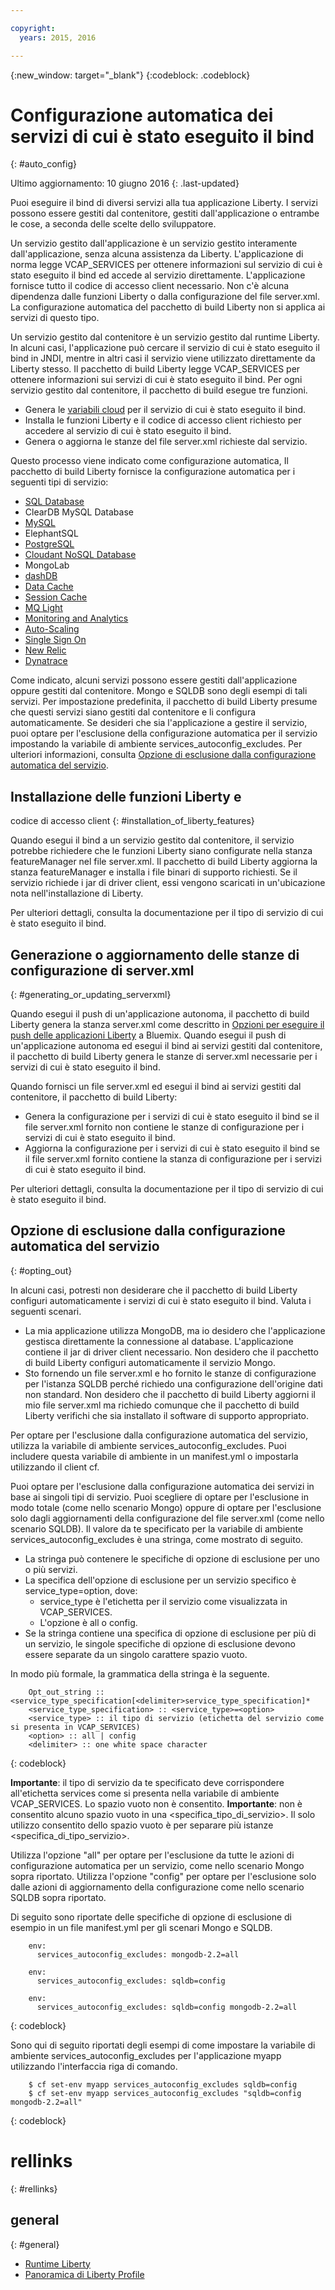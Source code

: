 ```yaml
---

copyright:
  years: 2015, 2016

---
```


{:new_window: target="_blank"}
{:codeblock: .codeblock}


# Configurazione automatica dei servizi di cui è stato eseguito il bind
{: #auto_config}

Ultimo aggiornamento: 10 giugno 2016
{: .last-updated}

Puoi eseguire il bind di diversi servizi alla tua applicazione Liberty. I servizi possono essere gestiti dal contenitore, gestiti dall'applicazione o entrambe le cose, a seconda delle scelte
dello sviluppatore.

Un servizio gestito dall'applicazione è un servizio gestito interamente dall'applicazione,
senza alcuna assistenza da Liberty. L'applicazione di norma legge
VCAP_SERVICES per ottenere informazioni sul servizio di cui è stato eseguito il bind ed accede al servizio
direttamente. L'applicazione fornisce tutto il codice di accesso client necessario. Non c'è alcuna dipendenza dalle funzioni Liberty o dalla configurazione del file server.xml. La configurazione automatica del pacchetto di build Liberty non si applica ai servizi di
questo tipo.

Un servizio gestito dal contenitore è un servizio gestito dal runtime Liberty. In alcuni casi, l'applicazione può cercare il servizio di cui è stato eseguito il bind in JNDI, mentre in altri casi il servizio viene utilizzato direttamente da Liberty stesso. Il pacchetto di build Liberty legge VCAP_SERVICES per ottenere
informazioni sui servizi di cui è stato eseguito il bind. Per ogni servizio gestito dal contenitore, il pacchetto di build esegue tre funzioni.

* Genera le [variabili cloud](optionsForPushing.html#accessing_info_of_bound_services) per il servizio di cui è stato eseguito il bind.
* Installa le funzioni Liberty e il codice di accesso client richiesto per accedere al servizio di cui è stato eseguito il bind.
* Genera o aggiorna le stanze del file server.xml richieste dal servizio.

Questo processo viene indicato come configurazione automatica,
Il pacchetto di build Liberty fornisce la configurazione automatica per i seguenti tipi di servizio:

* [SQL Database](../../services/SQLDB/index.html#SQLDB)
* ClearDB MySQL Database
* [MySQL](../../services/MySQL/index.html#MySQL)
* ElephantSQL
* [PostgreSQL](../../services/PostgreSQL/index.html#PostgreSQL)
* [Cloudant NoSQL Database](../../services/Cloudant/index.html#Cloudant)
* MongoLab
* [dashDB](../../services/dashDB/index.html#dashDB)
* [Data Cache](../../services/DataCache/index.html#data_cache)
* [Session Cache](../../services/SessionCache/index.html#session_cache)
* [MQ Light](../../services/MQLight/index.html#mqlight010)
* [Monitoring and Analytics](../..//services/monana/index.html#gettingstartedtemplate)
* [Auto-Scaling](../../services/Auto-Scaling/index.html#autoscaling)
* [Single Sign On](../../services/SingleSignOn/index.html#sso_gettingstarted)
* [New Relic](newRelic.html)
* [Dynatrace](dynatrace.html)

Come indicato, alcuni servizi possono essere gestiti dall'applicazione oppure gestiti dal
contenitore. Mongo e SQLDB sono degli esempi di tali servizi. Per impostazione predefinita,
il pacchetto di build Liberty presume che questi servizi siano gestiti dal contenitore e li configura
automaticamente. Se desideri che sia l'applicazione a gestire il servizio, puoi optare per l'esclusione della configurazione automatica per il servizio impostando la variabile di ambiente services_autoconfig_excludes. Per ulteriori informazioni, consulta [Opzione di esclusione dalla configurazione automatica del servizio](autoConfig.html#opting_out).

## Installazione delle funzioni Liberty e
codice di accesso client
{: #installation_of_liberty_features}

Quando esegui il bind a un servizio gestito dal contenitore, il servizio potrebbe richiedere che le funzioni Liberty siano configurate nella stanza featureManager nel file server.xml. Il pacchetto di build
Liberty aggiorna la stanza featureManager e installa i file binari di supporto richiesti. Se il servizio richiede i jar di driver client, essi vengono scaricati in un'ubicazione nota
nell'installazione di Liberty.

Per ulteriori dettagli, consulta la documentazione per
il tipo di servizio di cui è stato eseguito il bind.

## Generazione o aggiornamento delle stanze di configurazione di server.xml
{: #generating_or_updating_serverxml}

Quando esegui il push di un'applicazione autonoma, il pacchetto di build Liberty genera la stanza server.xml come descritto in [Opzioni per eseguire il push delle applicazioni Liberty](optionsForPushing.html#options_for_pushing) a Bluemix. Quando esegui il push di un'applicazione autonoma ed esegui il bind ai servizi gestiti dal contenitore, il pacchetto di build Liberty genera le stanze di server.xml necessarie per i servizi di cui è stato eseguito il bind.

Quando fornisci un file server.xml ed esegui il bind ai servizi gestiti dal contenitore, il pacchetto di build Liberty:

* Genera la configurazione per i servizi di cui è stato eseguito il bind se il file server.xml fornito non contiene le stanze di configurazione per i servizi di cui è stato eseguito il bind.
* Aggiorna la configurazione per i servizi di cui è stato eseguito il bind se il file server.xml fornito contiene la stanza di configurazione per i servizi di cui è stato eseguito il bind.

Per ulteriori dettagli, consulta la documentazione per
il tipo di servizio di cui è stato eseguito il bind.

## Opzione di esclusione dalla configurazione automatica del servizio
{: #opting_out}

In
alcuni casi, potresti non desiderare che il pacchetto di build Liberty configuri automaticamente
i servizi di cui è stato eseguito il bind. Valuta i seguenti scenari.

* La mia applicazione utilizza MongoDB, ma io desidero che l'applicazione gestisca
direttamente la connessione al database. L'applicazione contiene il jar di
driver client necessario. Non desidero che il pacchetto di build Liberty configuri
automaticamente il servizio Mongo.
* Sto fornendo un file server.xml e ho fornito le stanze di configurazione per l'istanza SQLDB perché richiedo una configurazione dell'origine dati non standard. Non desidero che il pacchetto di build Liberty aggiorni il mio file server.xml ma richiedo comunque che il pacchetto di build Liberty verifichi che sia installato il software di supporto appropriato.

Per optare per l'esclusione dalla configurazione automatica
del servizio, utilizza la variabile di ambiente services_autoconfig_excludes. Puoi includere questa variabile
di ambiente in un manifest.yml o impostarla utilizzando il client cf.

Puoi optare
per l'esclusione dalla configurazione automatica dei servizi in base ai singoli tipi di servizio. Puoi scegliere di optare per l'esclusione in modo totale (come nello scenario Mongo) oppure di optare per l'esclusione solo dagli aggiornamenti della configurazione del file server.xml (come nello scenario SQLDB). Il valore da te specificato per la variabile di ambiente services_autoconfig_excludes è una stringa, come mostrato di seguito.

* La stringa può contenere le specifiche di opzione di esclusione per uno o più servizi.
* La specifica dell'opzione di esclusione per un servizio specifico è service_type=option, dove:
  * service_type è l'etichetta per il servizio come visualizzata in VCAP_SERVICES.
  * L'opzione è all o config.
* Se la stringa contiene una specifica di opzione di esclusione per più di un servizio,
le singole specifiche di opzione di esclusione devono essere separate da un singolo carattere spazio vuoto.

In modo più formale, la grammatica della stringa è la seguente.

```
    Opt_out_string :: <service_type_specification[<delimiter>service_type_specification]*
    <service_type_specification> :: <service_type>=<option>
    <service_type> :: il tipo di servizio (etichetta del servizio come si presenta in VCAP_SERVICES)
    <option> :: all | config
    <delimiter> :: one white space character
```
{: codeblock}

**Importante**: il tipo di servizio da te specificato deve corrispondere all'etichetta services come si presenta nella variabile di ambiente VCAP_SERVICES. Lo spazio vuoto non è consentito.
**Importante**: non è consentito alcuno spazio vuoto in una <specifica_tipo_di_servizio>. Il solo
utilizzo consentito dello spazio vuoto è per separare più istanze <specifica_di_tipo_servizio>.

Utilizza l'opzione "all" per optare per l'esclusione da tutte le azioni di configurazione automatica per un servizio, come nello scenario Mongo sopra riportato. Utilizza l'opzione "config" per optare per l'esclusione solo dalle azioni di aggiornamento della configurazione come nello scenario SQLDB sopra riportato.

Di seguito sono riportate delle specifiche di opzione di esclusione di esempio in un file manifest.yml per gli scenari Mongo e SQLDB.

```
    env:
      services_autoconfig_excludes: mongodb-2.2=all

    env:
      services_autoconfig_excludes: sqldb=config

    env:
      services_autoconfig_excludes: sqldb=config mongodb-2.2=all
```
{: codeblock}

Sono qui di seguito
riportati degli esempi di come impostare la variabile di ambiente services_autoconfig_excludes per l'applicazione
myapp utilizzando l'interfaccia riga di comando.

```
    $ cf set-env myapp services_autoconfig_excludes sqldb=config
    $ cf set-env myapp services_autoconfig_excludes "sqldb=config mongodb-2.2=all"
```
{: codeblock}

# rellinks
{: #rellinks}
## general
{: #general}
* [Runtime Liberty](index.html)
* [Panoramica di Liberty Profile](http://www-01.ibm.com/support/knowledgecenter/SSAW57_8.5.5/com.ibm.websphere.wlp.nd.doc/ae/cwlp_about.html)
